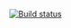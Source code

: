 [![Build status](https://ci.appveyor.com/api/projects/status/36qrxi38q21qfl97?svg=true)](https://ci.appveyor.com/project/sonik335/aplcitestt-e9c2b)
